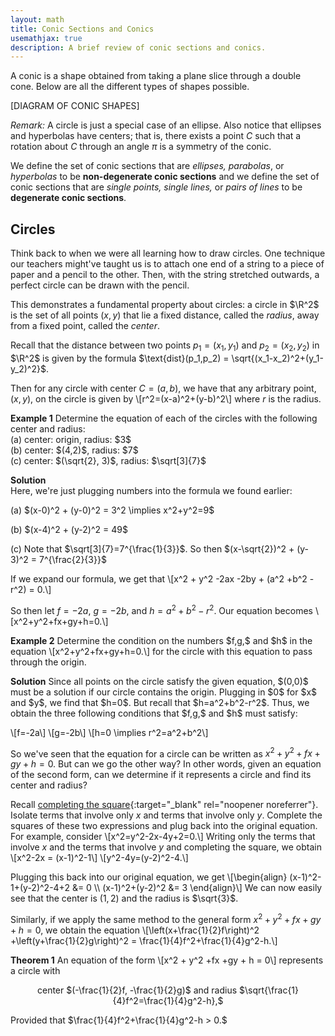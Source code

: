 ```yaml
---
layout: math
title: Conic Sections and Conics
usemathjax: true
description: A brief review of conic sections and conics.
---
```


A conic is a shape obtained from taking a plane slice through a double cone. Below are all the different types of shapes possible. 

[DIAGRAM OF CONIC SHAPES]

*Remark:* A circle is just a special case of an ellipse. Also notice that ellipses and hyperbolas have centers; that is, there exists a point $C$ such that a rotation about $C$ through an angle $\pi$ is a symmetry of the conic.
<p class="box def">
	We define the set of conic sections that are <em>ellipses, parabolas</em>, or <em>hyperbolas</em> to be <strong>non-degenerate conic sections</strong> and we define the set of conic sections that are <em>single points, single lines,</em> or <em>pairs of lines</em> to be <strong>degenerate conic sections</strong>.
</p>

## Circles

Think back to when we were all learning how to draw circles. One technique our teachers might've taught us is to attach one end of a string to a piece of paper and a pencil to the other. Then, with the string stretched outwards, a perfect circle can be drawn with the pencil.

This demonstrates a fundamental property about circles: a circle in $\R^2$ is the set of all points $(x,y)$ that lie a fixed distance, called the *radius*, away from a fixed point, called the *center*. 

Recall that the distance between two points $p_1=(x_1, y_1)$ and $p_2=(x_2, y_2)$ in $\R^2$ is given by the formula $\text{dist}(p_1,p_2) = \sqrt{(x_1-x_2)^2+(y_1-y_2)^2}$.

Then for any circle with center $C=(a, b)$, we have that any arbitrary point, $(x,y)$, on the circle is given by \\[r^2=(x-a)^2+(y-b)^2\\] where $r$ is the radius.

<div class="box example">
	<p><strong>Example 1</strong>
	Determine the equation of each of the circles with the following center and radius: <br>  
		(a) center: origin, radius: $3$ <br>  
		(b) center: $(4,2)$, radius: $7$<br>
		(c) center: $(\sqrt{2}, 3)$, radius: $\sqrt[3]{7}$ <br></p>
	<p><strong>Solution</strong><br>
	Here, we're just plugging numbers into the formula we found earlier:</p>
		<p>(a) $(x-0)^2 + (y-0)^2 = 3^2 \implies x^2+y^2=9$ </p>
		<p>(b) $(x-4)^2 + (y-2)^2 = 49$ </p>
		<p>(c) Note that $\sqrt[3]{7}=7^{\frac{1}{3}}$. So then $(x-\sqrt{2})^2 + (y-3)^2 = 7^{\frac{2}{3}}$ </p> 
</div>

If we expand our formula, we get that \\[x^2 + y^2 -2ax -2by + (a^2 +b^2 -r^2) = 0.\\]

So then let $f=-2a$, $g=-2b$, and $h=a^2 +b^2 -r^2$. Our equation becomes \\[x^2+y^2+fx+gy+h=0.\\]

<div class="box example">
	<p><strong>Example 2</strong>
	Determine the condition on the numbers $f,g,$ and $h$ in the equation \[x^2+y^2+fx+gy+h=0.\] for the circle with this equation to pass through the origin.</p>
	<p><strong>Solution</strong>
	Since all points on the circle satisfy the given equation, $(0,0)$ must be a solution if our circle contains the origin. Plugging in $0$ for $x$ and $y$, we find that $h=0$. But recall that $h=a^2+b^2-r^2$. Thus, we obtain the three following conditions that $f,g,$ and $h$ must satisfy:</p>
	<p>\[f=-2a\]
		\[g=-2b\]
		\[h=0 \implies r^2=a^2+b^2\]
	</p>
</div>

So we've seen that the equation for a circle can be written as $x^2 + y^2 +fx +gy + h = 0.$ But can we go the other way? In other words, given an equation of the second form, can we determine if it represents a circle and find its center and radius?

Recall [completing the square](https://www.mathsisfun.com/algebra/completing-square.html){:target="_blank" rel="noopener noreferrer"}. Isolate terms that involve only $x$ and terms that involve only $y$. Complete the squares of these two expressions and plug back into the original equation. For example, consider \\[x^2=y^2-2x-4y+2=0.\\] Writing only the terms that involve $x$ and the terms that involve $y$ and completing the square, we obtain \\[x^2-2x = (x-1)^2-1\\] \\[y^2-4y=(y-2)^2-4.\\]

Plugging this back into our original equation, we get 
\\[\begin{align}
	(x-1)^2-1+(y-2)^2-4+2 &= 0 \\\\ (x-1)^2+(y-2)^2 &= 3
\end{align}\\]
We can now easily see that the center is $(1,2)$ and the radius is $\sqrt{3}$.

Similarly, if we apply the same method to the general form $x^2 + y^2 +fx +gy + h = 0,$ we obtain the equation \\[\left(x+\frac{1}{2}f\right)^2 +\left(y+\frac{1}{2}g\right)^2 = \frac{1}{4}f^2+\frac{1}{4}g^2-h.\\]

<div class="box theorem">
	<p><strong>Theorem 1</strong>
	An equation of the form \[x^2 + y^2 +fx +gy + h = 0\] represents a circle with</p>
	<p style="text-align:center;">center $(-\frac{1}{2}f, -\frac{1}{2}g)$ and radius $\sqrt{\frac{1}{4}f^2=\frac{1}{4}g^2-h},$</p>
	<p>Provided that $\frac{1}{4}f^2+\frac{1}{4}g^2-h > 0.$</p>
</div>